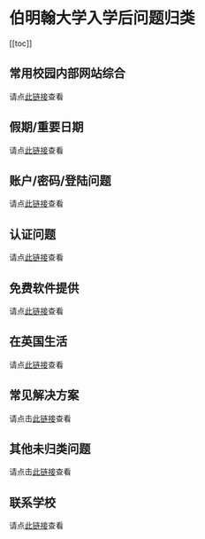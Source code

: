 # 伯明翰大学入学后问题归类

[[toc]]


## 常用校园内部网站综合

请点[此链接](./commonly-used-internal-websites/)查看

## 假期/重要日期

请点[此链接](./dates/)查看

## 账户/密码/登陆问题

请点[此链接](./account/)查看

## 认证问题

请点[此链接](./authentication/)查看

## 免费软件提供

请点[此链接](./software/)查看

## 在英国生活

请点[此链接](./living/)查看

## 常见解决方案

请点击[此链接](./solutions/)查看

## 其他未归类问题

请点击[此链接](./others/)查看

## 联系学校

请点[此链接](../pre-admissions/contacts/)查看